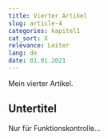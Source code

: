 ```yaml
---
title: Vierter Artikel
slug: article-4
categories: kapitel1
cat_sort: X
relevance: Leiter
lang: de
date: 01.01.2021
---
```


Mein vierter Artikel.

## Untertitel

Nur für Funktionskontrolle...
